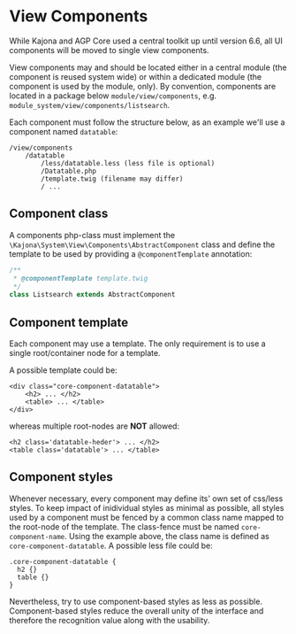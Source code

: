 # View Components

While Kajona and AGP Core used a central toolkit up until version 6.6, all UI components will be moved to single
view components.

View components may and should be located either in a central module (the component is reused system wide) or within a 
dedicated module (the component is used by the module, only).
By convention, components are located in a package below `module/view/components`, e.g. `module_system/view/components/listsearch`.

Each component must follow the structure below, as an example we'll use a component named `datatable`:

    /view/components
        /datatable
            /less/datatable.less (less file is optional)
            /Datatable.php
            /template.twig (filename may differ)
            / ...
            
## Component class            
A components php-class must implement the `\Kajona\System\View\Components\AbstractComponent` class and define the template
to be used by providing a `@componentTemplate` annotation:

```php
/**
 * @componentTemplate template.twig
 */
class Listsearch extends AbstractComponent

```

## Component template
Each component may use a template. The only requirement is to use a single root/container node for a template.

A possible template could be:

```twig
<div class="core-component-datatable">
    <h2> ... </h2>
    <table> ... </table>
</div>
```

whereas multiple root-nodes are **NOT** allowed:

```twig
<h2 class='datatable-heder'> ... </h2>
<table class='datatable'> ... </table>
```

## Component styles
Whenever necessary, every component may define its' own set of css/less styles. To keep impact of inidividual styles as
minimal as possible, all styles used by a component must be fenced by a common class name mapped to the root-node of the template.
The class-fence must be named `core-component-name`.
Using the example above, the class name is defined as `core-component-datatable`. A possible less file could be:

```less
.core-component-datatable {
  h2 {}
  table {}
}
```

Nevertheless, try to use component-based styles as less as possible. Component-based styles reduce the overall unity of the interface and
therefore the recognition value along with the usability.